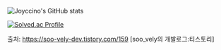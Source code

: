 ![Joyccino's GitHub stats](https://github-readme-stats.vercel.app/api?username=joyccino&count_private=true&show_icons=true)

[![Solved.ac Profile](http://mazassumnida.wtf/api/v2/generate_badge?boj=joy2moon4u)](https://solved.ac/joy2moon4u/)

출처: https://soo-vely-dev.tistory.com/159 [soo_vely의 개발로그:티스토리]
<!--
**joyccino/joyccino** is a ✨ _special_ ✨ repository because its `README.md` (this file) appears on your GitHub profile.

Here are some ideas to get you started:

- 🔭 I’m currently working on ...
- 🌱 I’m currently learning ...
- 👯 I’m looking to collaborate on ...
- 🤔 I’m looking for help with ...
- 💬 Ask me about ...
- 📫 How to reach me: ...
- 😄 Pronouns: ...
- ⚡ Fun fact: ...
-->
